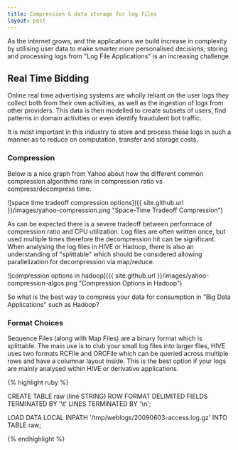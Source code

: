 ```yaml
---
title: Compression & data storage for log files
layout: post
---
```


As the internet grows, and the applications we build increase in complexity by utilising user data to make smarter more personalised decisions; storing and processing logs from "Log File Applications" is an increasing challenge.

## Real Time Bidding

Online real time advertising systems are wholly reliant on the user logs they collect both from their own activities, as well as the ingestion of logs from other providers. This data is then modelled to create subsets of users, find patterns in domain activities or even identify fraudulent bot traffic.

It is most important in this industry to store and process these logs in such a manner as to reduce on computation, transfer and storage costs. 

### Compression

Below is a nice graph from Yahoo about how the different common compression algorithms rank in compression ratio vs compress/decompress time.


![space time tradeoff compression options]({{ site.github.url }}/images/yahoo-compression.png "Space-Time Tradeoff Compression")


As can be expected there is a severe tradeoff between performace of compression ratio and CPU utilization. Log files are often written once, but used multiple times therefore the decompression hit can be significant. When analysing the log files in HIVE or Hadoop, there is also an understanding of "splittable" which should be considered allowing parallelization for decompression via map/reduce. 


![compression options in hadoop]({{ site.github.url }}/images/yahoo-compression-algos.png "Compression Options in Hadoop")


So what is the best way to compress your data for consumption in "Big Data Applications" such as Hadoop?

### Format Choices

Sequence Files (along with Map Files) are a binary format which is splittable. The main use is to club your small log files into larger files, HIVE uses two formats RCFIle and ORCFile which can be queried across multiple rows and have a columnar layout inside. This is the best option if your logs are mainly analysed within HIVE or derivative applications.

{% highlight ruby %}

CREATE TABLE raw (line STRING)
   ROW FORMAT DELIMITED FIELDS TERMINATED BY '\t' LINES TERMINATED BY '\n';
 
LOAD DATA LOCAL INPATH '/tmp/weblogs/20090603-access.log.gz' INTO TABLE raw;

{% endhighlight %}
